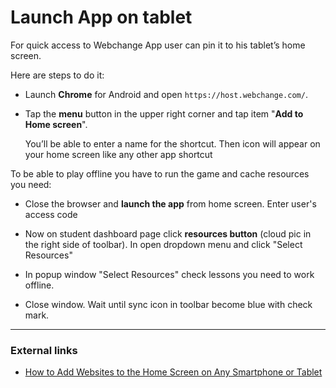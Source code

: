 # Launch App on tablet

For quick access to Webchange App user can pin it to his tablet’s home screen.

Here are steps to do it:

 - Launch **Chrome** for Android and open `https://host.webchange.com/`. 
 
 - Tap the **menu** button in the upper right corner and tap item "**Add to Home screen**". 
  
    You’ll be able to enter a name for the shortcut. Then icon will appear on your home screen like any other app shortcut

To be able to play offline you have to run the game and cache resources you need:

 - Close the browser and **launch the app** from home screen. Enter user's access code 

 - Now on student dashboard page click **resources button** (cloud pic in the right side of toolbar). In open dropdown menu and click "Select Resources"
 
 - In popup window "Select Resources" check lessons you need to work offline.
 
 - Close window. Wait until sync icon in toolbar become blue with check mark.

---

### External links

- [How to Add Websites to the Home Screen on Any Smartphone or Tablet](https://www.howtogeek.com/196087/how-to-add-websites-to-the-home-screen-on-any-smartphone-or-tablet/)
